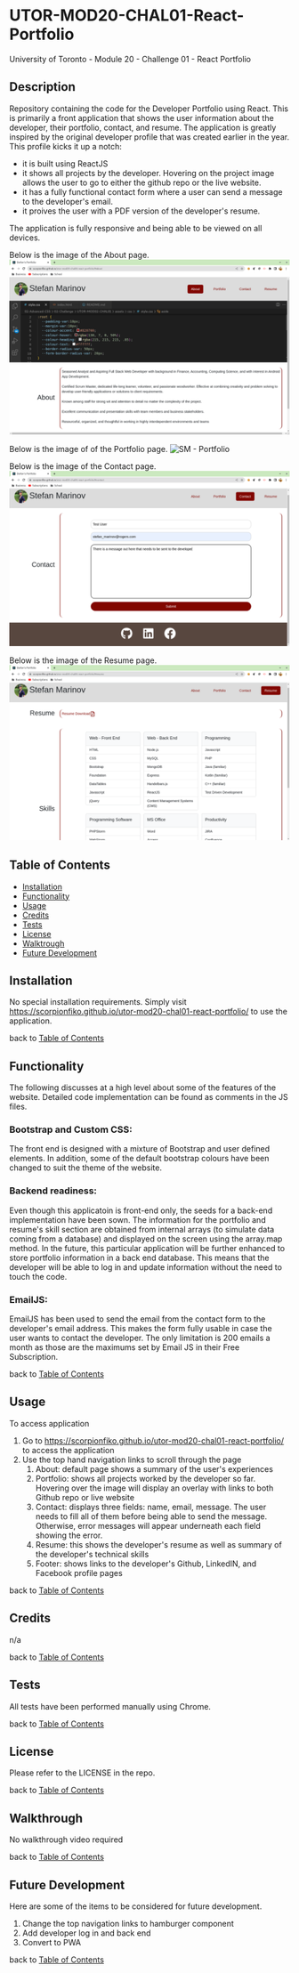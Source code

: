 # UTOR-MOD20-CHAL01-React-Portfolio
University of Toronto - Module 20 - Challenge 01 - React Portfolio

## Description

Repository containing the code for the Developer Portfolio using React. This is primarily a front application that shows the user information about the developer, their portfolio, contact, and resume. The application is greatly inspired by the original developer profile that was created earlier in the year. This profile kicks it up a notch: 
- it is built using ReactJS
- it shows all projects by the developer. Hovering on the project image allows the user to go to either the github repo or the live website.
- it has a fully functional contact form where a user can send a message to the developer's email.
- it proives the user with a PDF version of the developer's resume.

The application is fully responsive and being able to be viewed on all devices.

Below is the image of the About page.
![SM - About](./assets/images/SM-01-About.png)

Below is the image of of the Portfolio page.
![SM - Portfolio](./assets/images/SM-02-Portfolio.pngpng)

Below is the image of the Contact page.
![SM - Contact](./assets/images/SM-03-Contact.png)

Below is the image of the Resume page.
![SM - Resume](./assets/images/SM-04-Resume.png)



## Table of Contents

- [Installation](#installation)
- [Functionality](#functionality)
- [Usage](#usage)
- [Credits](#credits)
- [Tests](#tests)
- [License](#license)
- [Walktrough](#walkthrough)
- [Future Development](#future-development)

## Installation

No special installation requirements. Simply visit https://scorpionfiko.github.io/utor-mod20-chal01-react-portfolio/ to use the application.


back to [Table of Contents](#table-of-contents)


## Functionality

The following discusses at a high level about some of the features of the website. Detailed code implementation can be found as comments in the JS files.


### Bootstrap and Custom CSS:

The front end is designed with a mixture of Bootstrap and user defined elements. In addition, some of the default bootstrap colours have been changed to suit the theme of the website.

### Backend readiness:

Even though this applicatoin is front-end only, the seeds for a back-end implementation have been sown. The information for the portfolio and resume's skill section are obtained from internal arrays (to simulate data coming from a database) and displayed on the screen using the array.map method. In the future, this particular application will be further enhanced to store portfolio information in a back end database. This means that the developer will be able to log in and update information without the need to touch the code.

### EmailJS:

EmailJS has been used to send the email from the contact form to the developer's email address. This makes the form fully usable in case the user wants to contact the developer. The only limitation is 200 emails a month as those are the maximums set by Email JS in their Free Subscription.

back to [Table of Contents](#table-of-contents)

## Usage

To access application
1. Go to https://scorpionfiko.github.io/utor-mod20-chal01-react-portfolio/ to access the application
2. Use the top hand navigation links to scroll through the page
    1. About: default page shows a summary of the user's experiences
    2. Portfolio: shows all projects worked by the developer so far. Hovering over the image will display an overlay with links to both Github repo or live website
    3. Contact: displays three fields: name, email, message. The user needs to fill all of them before being able to send the message. Otherwise, error messages will appear underneath each field showing the error.
    4. Resume: this shows the developer's resume as well as summary of the developer's technical skills
    5. Footer: shows links to the developer's Github, LinkedIN, and Facebook profile pages


back to [Table of Contents](#table-of-contents)


## Credits
n/a

back to [Table of Contents](#table-of-contents)


## Tests

All tests have been performed manually using Chrome.

back to [Table of Contents](#table-of-contents)


## License

Please refer to the LICENSE in the repo.

back to [Table of Contents](#table-of-contents)


## Walkthrough

No walkthrough video required

back to [Table of Contents](#table-of-contents)


## Future Development

Here are some of the items to be considered for future development.
1. Change the top navigation links to hamburger component
2. Add developer log in and back end
3. Convert to PWA


back to [Table of Contents](#table-of-contents)
